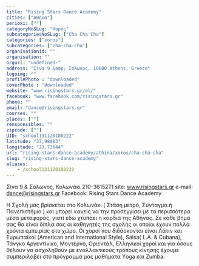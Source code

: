 ```yaml
---
title: "Rising Stars Dance Academy"
cities: ["Αθήνα"]
perioxi: [""]
categoryNoSLug: "Χορός"
subcategoriesNoSLug: ["Cha Cha Cha"]
categories: ["xoros"]
subcategories: ["cha-cha-cha"]
organisationid: ""
organisation: ""
orgurl: "undefined-"
address: "Σίνα 9 &amp; Σόλωνος, 10680 Athens, Greece"
logoimg: ""
profilePhoto : "downloaded"
coverPhoto : "downloaded"
website: "www.risingstars.gr/el/"
facebook: "www.facebook.com/risingstars.gr"
phone: ""
email: "dance@risingstars.gr"
courses: ""
places: [""]
rensponsibles: ""
zipcode: [""]
UID: "school131120180222"
latitude: "37,98083"
longitude: "23,73644"
url: "rising-stars-dance-academy/athina/xoros/cha-cha-cha"
slug: "rising-stars-dance-academy"
aliases:
    - /school131120180222
---
```



Σίνα 9 &amp; Σόλωνος, Κολωνάκι 210-3615271 site: www.risingstars.gr e-mail: dance@risingstars.gr Facebook: Rising Stars Dance Academy

H Σχολή μας βρίσκεται στο Κολωνάκι ( Στάση μετρό, Σύνταγμα ή Πανεπιστήμιο ) και μπορεί κανείς να την προσεγγίσει με τα περισσότερα μέσα μεταφοράς, γιατί εδώ χτυπάει η καρδιά της Αθήνας. Σε κάθε βήμα σας θα είναι δίπλα σας οι καθηγητές της σχολής οι οποίοι έχουν πολλά χρόνια εμπειρίας στο χώρο. Οι χοροί που διδάσκονται είναι Λάτιν και Ευρωπαϊκοί (American and International Style), Salsa( L.A. &amp; Cubana), Τάνγκο Αργεντίνικο, Μοντέρνο, Οριεντάλ, Ελληνικοί χοροί και για όσους θέλουν να ασχοληθούν με εναλλακτικούς τρόπους κίνησης έχουμε συμπεριλάβει στο πρόγραμμα μας μαθήματα Υoga και Zumba.